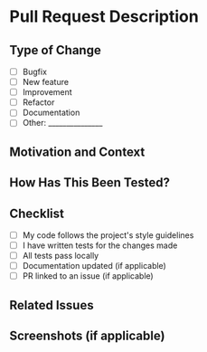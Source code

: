 # Pull Request Description

<!--
Please briefly describe the changes this PR introduces.
-->

## Type of Change

- [ ] Bugfix
- [ ] New feature
- [ ] Improvement
- [ ] Refactor
- [ ] Documentation
- [ ] Other: _______________

## Motivation and Context

<!--
Why is this change necessary? What problem does it solve?
-->

## How Has This Been Tested?

<!--
Describe how you tested your changes.
-->

## Checklist

- [ ] My code follows the project's style guidelines
- [ ] I have written tests for the changes made
- [ ] All tests pass locally
- [ ] Documentation updated (if applicable)
- [ ] PR linked to an issue (if applicable)

## Related Issues

<!--
Include links to any related issues here.
-->

## Screenshots (if applicable)

<!--
Include images to illustrate visual changes, if any.
-->
